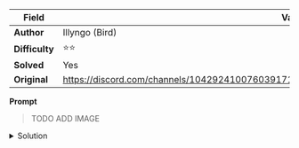 |Field|Value|
|---|---|
|**Author**|Illyngo (Bird)|
|**Difficulty**|⭐⭐|
|**Solved**|Yes|
|**Original**|https://discord.com/channels/1042924100760391710/1110625554476040323/1149593706761027656|

**Prompt**

> TODO ADD IMAGE

<details>
<summary>Solution</summary>
  
TO BE WRITTEN 
</details>
